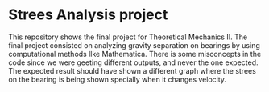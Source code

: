 # Strees Analysis project
This repository shows the final project for Theoretical Mechanics II. The final project consisted on analyzing gravity separation on bearings by using computational methods llke Mathematica. There is some misconcepts in the code since we were geeting different outputs, and never the one expected. The expected result should have shown a different graph where the strees on the bearing is being shown specially when it changes velocity. 
